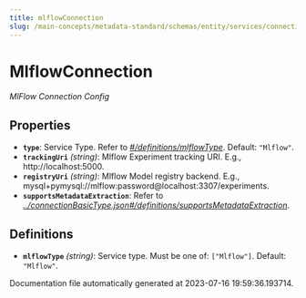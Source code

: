 ```yaml
---
title: mlflowConnection
slug: /main-concepts/metadata-standard/schemas/entity/services/connections/mlmodel/mlflowconnection
---
```


# MlflowConnection

*MlFlow Connection Config*

## Properties

- **`type`**: Service Type. Refer to *[#/definitions/mlflowType](#definitions/mlflowType)*. Default: `"Mlflow"`.
- **`trackingUri`** *(string)*: Mlflow Experiment tracking URI. E.g., http://localhost:5000.
- **`registryUri`** *(string)*: Mlflow Model registry backend. E.g., mysql+pymysql://mlflow:password@localhost:3307/experiments.
- **`supportsMetadataExtraction`**: Refer to *[../connectionBasicType.json#/definitions/supportsMetadataExtraction](#/connectionBasicType.json#/definitions/supportsMetadataExtraction)*.
## Definitions

- <a id="definitions/mlflowType"></a>**`mlflowType`** *(string)*: Service type. Must be one of: `["Mlflow"]`. Default: `"Mlflow"`.


Documentation file automatically generated at 2023-07-16 19:59:36.193714.
